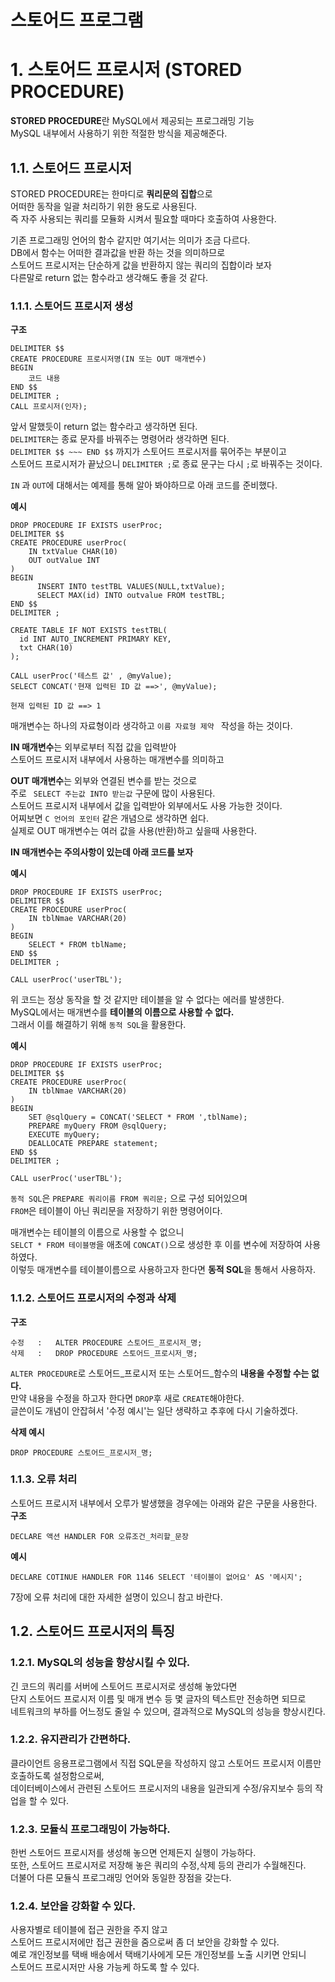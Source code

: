 스토어드 프로그램
=======================
# 1. 스토어드 프로시저 (STORED PROCEDURE)  
**STORED PROCEDURE**란 MySQL에서 제공되는 프로그래밍 기능      
MySQL 내부에서 사용하기 위한 적절한 방식을 제공해준다.     
  
## 1.1. 스토어드 프로시저 
STORED PROCEDURE는 한마디로 **쿼리문의 집합**으로      
어떠한 동작을 일괄 처리하기 위한 용도로 사용된다.     
즉 자주 사용되는 쿼리를 모듈화 시켜서 필요할 때마다 호출하여 사용한다.      
    
기존 프로그래밍 언어의 함수 같지만 여기서는 의미가 조금 다르다.    
DB에서 함수는 어떠한 결과값을 반환 하는 것을 의미하므로      
스토어드 프로시저는 단순하게 값을 반환하지 않는 쿼리의 집합이라 보자    
다른말로 return 없는 함수라고 생각해도 좋을 것 같다.   
     
### 1.1.1. 스토어드 프로시저 생성   
**구조**  
```
DELIMITER $$
CREATE PROCEDURE 프로시저명(IN 또는 OUT 매개변수)  
BEGIN
    코드 내용  
END $$   
DELIMITER ;
CALL 프로시저(인자);
```  
앞서 말했듯이 return 없는 함수라고 생각하면 된다.      
```DELIMITER```는 종료 문자를 바꿔주는 명령어라 생각하면 된다.      
```DELIMITER $$ ~~~ END $$``` 까지가 스토어드 프로시저를 묶어주는 부분이고    
스토어드 프로시저가 끝났으니 ```DELIMITER ;```로 종료 문구는 다시 ```;```로 바꿔주는 것이다.       
    
```IN``` 과 ```OUT```에 대해서는 예제를 통해 알아 봐야하므로 아래 코드를 준비했다.      
    
**예시**   
```  
DROP PROCEDURE IF EXISTS userProc;
DELIMITER $$
CREATE PROCEDURE userProc(  
    IN txtValue CHAR(10)
    OUT outValue INT  
)
BEGIN
      INSERT INTO testTBL VALUES(NULL,txtValue);
      SELECT MAX(id) INTO outvalue FROM testTBL;   
END $$
DELIMITER ;

CREATE TABLE IF NOT EXISTS testTBL(
  id INT AUTO_INCREMENT PRIMARY KEY,
  txt CHAR(10)
);

CALL userProc('테스트 값' , @myValue);
SELECT CONCAT('현재 입력된 ID 값 ==>', @myValue);
```
```
현재 입력된 ID 값 ==> 1
```
매개변수는 하나의 자료형이라 생각하고 ```이름 자료형 제약 ``` 작성을 하는 것이다.    
         
**IN 매개변수**는 외부로부터 직접 값을 입력받아      
스토어드 프로시저 내부에서 사용하는 매개변수를 의미하고      
        
**OUT 매개변수**는 외부와 연결된 변수를 받는 것으로         
주로 ``` SELECT 주는값 INTO 받는값``` 구문에 많이 사용된다.        
스토어드 프로시저 내부에서 값을 입력받아 외부에서도 사용 가능한 것이다.        
어찌보면 ```C 언어의 포인터``` 같은 개념으로 생각하면 쉽다.      
실제로 OUT 매개변수는 여러 값을 사용(반환)하고 싶을때 사용한다.       
    
**IN 매개변수는 주의사항이 있는데 아래 코드를 보자**  
    
**예시**   
```  
DROP PROCEDURE IF EXISTS userProc;
DELIMITER $$
CREATE PROCEDURE userProc(  
    IN tblNmae VARCHAR(20)
)
BEGIN
    SELECT * FROM tblName;
END $$
DELIMITER ;

CALL userProc('userTBL');
```  
위 코드는 정상 동작을 할 것 같지만 테이블을 알 수 없다는 에러를 발생한다.    
MySQL에서는 매개변수를 **테이블의 이름으로 사용할 수 없다.**     
그래서 이를 해결하기 위해 ```동적 SQL```을 활용한다.  
      
**예시**  
```
DROP PROCEDURE IF EXISTS userProc;
DELIMITER $$
CREATE PROCEDURE userProc(  
    IN tblNmae VARCHAR(20)
)
BEGIN
    SET @sqlQuery = CONCAT('SELECT * FROM ',tblName);
    PREPARE myQuery FROM @sqlQuery;
    EXECUTE myQuery;
    DEALLOCATE PREPARE statement;
END $$
DELIMITER ;

CALL userProc('userTBL');
```  
```동적 SQL```은 ```PREPARE 쿼리이름 FROM 쿼리문;``` 으로 구성 되어있으며      
```FROM```은 테이블이 아닌 쿼리문을 저장하기 위한 명령어이다.       
    
매개변수는 테이블의 이름으로 사용할 수 없으니        
```SELCT * FROM 테이블명```을 애초에 ```CONCAT()```으로 생성한 후 이를 변수에 저장하여 사용하였다.     
이렇듯 매개변수를 테이블이름으로 사용하고자 한다면 **동적 SQL**을 통해서 사용하자.     
    
### 1.1.2. 스토어드 프로시저의 수정과 삭제  
**구조**
```
수정   :   ALTER PROCEDURE 스토어드_프로시저_명;
삭제   :   DROP PROCEDURE 스토어드_프로시저_명;
```
```ALTER PROCEDURE```로 스토어드_프로시저 또는 스토어드_함수의 **내용을 수정할 수는 없다.**    
만약 내용을 수정을 하고자 한다면 ```DROP```후 새로 ```CREATE```해야한다.    
글쓴이도 개념이 안잡혀서 '수정 예시'는 일단 생략하고 추후에 다시 기술하겠다.     
  
**삭제 예시**
```
DROP PROCEDURE 스토어드_프로시저_명;
```

### 1.1.3. 오류 처리
스토어드 프로시저 내부에서 오루가 발생했을 경우에는 아래와 같은 구문을 사용한다.  
**구조**
```  
DECLARE 액션 HANDLER FOR 오류조건_처리할_문장
```
**예시**
```
DECLARE COTINUE HANDLER FOR 1146 SELECT '테이블이 없어요' AS '메시지';
```
7장에 오류 처리에 대한 자세한 설명이 있으니 참고 바란다.
  
## 1.2. 스토어드 프로시저의 특징  
### 1.2.1. MySQL의 성능을 향상시킬 수 있다.  
긴 코드의 쿼리를 서버에 스토어드 프로시저로 생성해 놓았다면      
단지 스토어드 프로시저 이름 및 매개 변수 등 몇 글자의 텍스트만 전송하면 되므로    
네트워크의 부하를 어느정도 줄일 수 있으며, 결과적으로 MySQL의 성능을 향상시킨다.   
    
### 1.2.2. 유지관리가 간편하다. 
클라이언트 응용프로그램에서 직접 SQL문을 작성하지 않고 스토어드 프로시저 이름만 호출하도록 설정함으로써,    
데이터베이스에서 관련된 스토어드 프로시저의 내용을 일관되게 수정/유지보수 등의 작업을 할 수 있다.  
  
### 1.2.3. 모듈식 프로그래밍이 가능하다.
한번 스토어드 프로시저를 생성해 놓으면 언제든지 실행이 가능하다.      
또한, 스토어드 프로시저로 저장해 놓은 쿼리의 수정,삭제 등의 관리가 수월해진다.    
더불어 다른 모듈식 프로그래밍 언어와 동일한 장점을 갖는다.    
  
### 1.2.4. 보안을 강화할 수 있다.  
사용자별로 테이블에 접근 권한을 주지 않고     
스토어드 프로시저에만 접근 권한을 줌으로써 좀 더 보안을 강화할 수 있다.   
예로 개인정보를 택배 배송에서 택배기사에게 모든 개인정보를 노출 시키면 안되니    
스토어드 프로시저만 사용 가능케 하도록 할 수 있다.   
